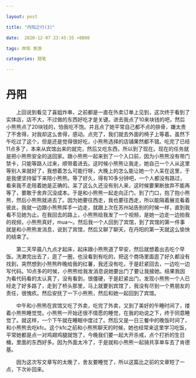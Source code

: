 ```yaml
---

layout: post

title: "丹阳之行(3)"

date:  2020-12-07 23:45:35 +0800

tags: 奔现 旅游

categories: 随笔

---
```


# 丹阳

&emsp;&emsp;上回说到看见了喜姐炸串，之前都是一直在外卖订单上见到，这次终于看到了实体店，店不大，不过做的东西好吃才是关键。进去我点了10来块钱的吧，然后小熊熊点了20块钱的，怕我吃不饱。并且点了她平常自己都不点的排骨，嫌太贵了不舍得，对我却这么舍得，感动。点完了，我们就去外面的椅子上等着。虽然下午吃过了这个，但是还是觉得很好吃，小熊熊选择的店铺果然都不错。吃完了已经11点多了，本来从宾馆出来的就完，然后又吃东西，所以到了现在。现在的任务就是把小熊熊安全的送回家。跟小熊熊一起来到了一个入口前，因为小熊熊没有带门禁卡，只能等路人过来，顺带着进去。这时候小熊熊让我走，她自己一个人从这里等别人来就好了，我想着怎么可能行呀，大晚上的怎么能让她一个人呆在这里，于是我便坚持留下来陪小熊熊。等了好久，得有10多分钟吧，一个人都没有路过，看来我不走陪着她是正确的。呆了这么久还没有别人来，这时候要果断放弃不能再等了，要敢于舍弃沉没成本。于是和小熊熊一起走向正门，到了门口，抱了抱小熊熊，然后小熊熊就进去了。因为她要往西走，我也要往西走，所以能隔着展览看着彼此，我就一边跟小熊熊挥手一边走，就跟上次在苏州站告别的时候一样，直到我看不见她为止。在我回去的路上，小熊熊给我发了一个视频，是她一边走一边拍我的视频，小熊熊真好，mua～。然后我一个人回到了宾馆，到了宾馆的第一件事就是和小熊熊发消息，说到了宾馆，然后又聊了聊天，在丹阳的第一天就这么愉快的结束了。

&emsp;&emsp;第二天早晨八九点才起床，起床跟小熊熊道了早安，然后就想着出去吃个早饭。洗漱完出去了，逛了一圈，也没看到有吃的，把这个商场里面逛了好久都没有找到，突然想到小熊熊昨晚给我的红薯，我还没有吃，于是赶紧回去，一边吃一边写代码。10点多的时候，小熊熊给我发消息说她要出门了要让我接她。结果我因为看代码看的太认真了，没有看到，很僵硬，于是赶紧出门，发现小熊熊一个人已经走了好多路了，走到了桥头那里，马上就要到宾馆了，我没有尽到一个男朋友的责任，很愧疚。然后安抚了一下小熊熊，然后和她一起回到了宾馆。

&emsp;&emsp;中午和小熊熊在宾馆又吃了外卖，吃完了外卖，又到了美好的午睡时间了，搂着小熊熊睡觉觉。小熊熊一开始还很不情愿的睡觉，在我的劝说之下，终于同意睡觉了。就这样，一个下午就在睡眠中度过了。然后又是一日三餐中的晚饭时间了，和小熊熊去吃kfc。这个kfc之前和小熊熊聊天的时候，她也经常来这里学习吃饭，平常她都是点一对鸡翅鸡腿就饱了，今晚我们要一起大开杀戒，点个打折的生日桶，里面的东西好多。因为外面太冷了，于是就和小熊熊一起骑共享单车去了肯德基。

&emsp;&emsp;因为这次写文章写的太晚了，舍友要睡觉了，所以这篇比之前的文章短了一点，下次补回来。

